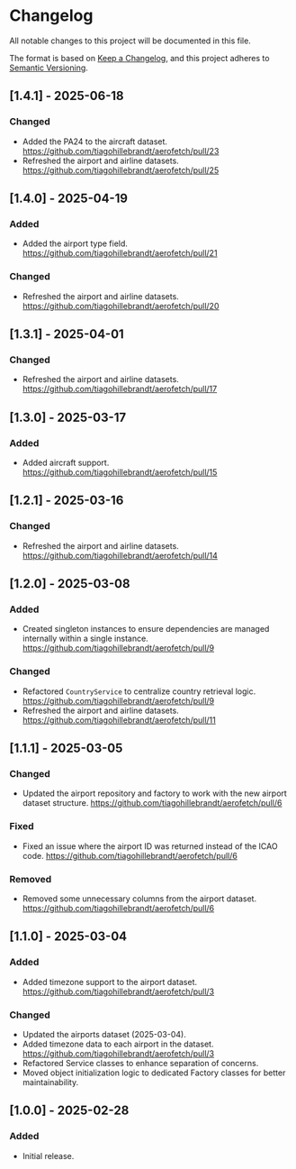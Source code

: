 # Changelog
All notable changes to this project will be documented in this file.

The format is based on [Keep a Changelog](https://keepachangelog.com/en/1.1.0/),
and this project adheres to [Semantic Versioning](https://semver.org/spec/v2.0.0.html).

## [1.4.1] - 2025-06-18
### Changed
- Added the PA24 to the aircraft dataset. https://github.com/tiagohillebrandt/aerofetch/pull/23
- Refreshed the airport and airline datasets. https://github.com/tiagohillebrandt/aerofetch/pull/25

## [1.4.0] - 2025-04-19
### Added
- Added the airport type field. https://github.com/tiagohillebrandt/aerofetch/pull/21

### Changed
- Refreshed the airport and airline datasets. https://github.com/tiagohillebrandt/aerofetch/pull/20

## [1.3.1] - 2025-04-01
### Changed
- Refreshed the airport and airline datasets. https://github.com/tiagohillebrandt/aerofetch/pull/17

## [1.3.0] - 2025-03-17
### Added
- Added aircraft support. https://github.com/tiagohillebrandt/aerofetch/pull/15

## [1.2.1] - 2025-03-16
### Changed
- Refreshed the airport and airline datasets. https://github.com/tiagohillebrandt/aerofetch/pull/14

## [1.2.0] - 2025-03-08
### Added
- Created singleton instances to ensure dependencies are managed internally within a single instance. https://github.com/tiagohillebrandt/aerofetch/pull/9

### Changed
- Refactored `CountryService` to centralize country retrieval logic. https://github.com/tiagohillebrandt/aerofetch/pull/9
- Refreshed the airport and airline datasets. https://github.com/tiagohillebrandt/aerofetch/pull/11

## [1.1.1] - 2025-03-05
### Changed
- Updated the airport repository and factory to work with the new airport dataset structure. https://github.com/tiagohillebrandt/aerofetch/pull/6

### Fixed
- Fixed an issue where the airport ID was returned instead of the ICAO code. https://github.com/tiagohillebrandt/aerofetch/pull/6

### Removed
- Removed some unnecessary columns from the airport dataset. https://github.com/tiagohillebrandt/aerofetch/pull/6

## [1.1.0] - 2025-03-04
### Added
- Added timezone support to the airport dataset. https://github.com/tiagohillebrandt/aerofetch/pull/3

### Changed
- Updated the airports dataset (2025-03-04).
- Added timezone data to each airport in the dataset. https://github.com/tiagohillebrandt/aerofetch/pull/3
- Refactored Service classes to enhance separation of concerns.
- Moved object initialization logic to dedicated Factory classes for better maintainability.

## [1.0.0] - 2025-02-28
### Added
- Initial release.
